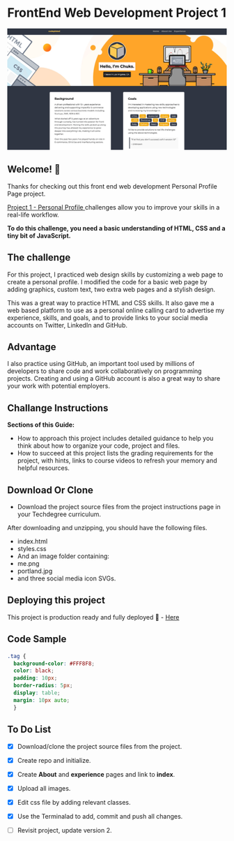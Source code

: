 # FrontEnd Web Development Project 1

![Website preview for project 1](./images/readme_poster.png)

## Welcome! 👋

Thanks for checking out this front end web development Personal Profile Page project.

[Project 1 - Personal Profile ](https://techdegree-project-1.vercel.app/experience.html) challenges allow you to improve your skills in a real-life workflow.

**To do this challenge, you need a basic understanding of HTML, CSS and a tiny bit of JavaScript.**

## The challenge

For this project, I practiced web design skills by customizing a web page to create a personal profile. I modified the code for a basic web page by adding graphics, custom text, two extra web pages and a stylish design.

 This was a great way to practice HTML and CSS skills. It also gave me a web based platform to use as a personal online calling card to advertise my experience, skills, and goals, and to provide links to your social media accounts on Twitter, LinkedIn and GitHub.

## Advantage

I also practice using GitHub, an important tool used by millions of developers to share code and work collaboratively on programming projects. Creating and using a GitHub account is also a great way to share your work with potential employers.

## Challange Instructions

**Sections of this Guide:**
- How to approach this project includes detailed guidance to help you think about how
to organize your code, project and files.
- How to succeed at this project lists the grading requirements for the project, with hints,
links to course videos to refresh your memory and helpful resources.

## Download Or Clone

- Download the project source files from the project instructions page in your
Techdegree curriculum.

After downloading and unzipping, you should have the following files.
- index.html
- styles.css
- And an image folder containing:
- me.png
- portland.jpg
- and three social media icon SVGs.

## Deploying this project

This project is production ready and fully deployed 🚀 - [Here](https://techdegree-project-1.vercel.app/)

## Code Sample

```css
.tag {
  background-color: #FFF8F8;
  color: black;
  padding: 10px;
  border-radius: 5px;
  display: table;
  margin: 10px auto;
  }
```

## To Do List

- [x] Download/clone the project source files from the project.
- [x] Create repo and initialize.
- [x] Create **About** and **experience** pages and link to **index**.
- [x] Upload all images.
- [x] Edit css file by adding relevant classes.
- [x] Use the Terminalad to add, commit and push all changes.
- [ ] Revisit project, update version 2.

